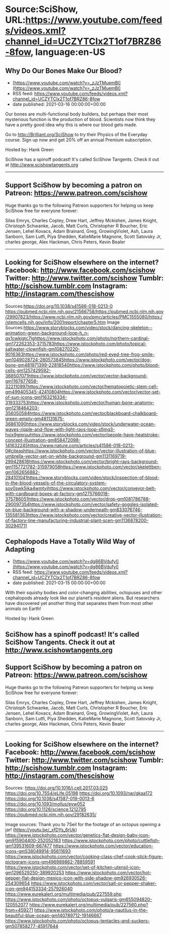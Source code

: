 # Source:SciShow, URL:https://www.youtube.com/feeds/videos.xml?channel_id=UCZYTClx2T1of7BRZ86-8fow, language:en-US

## Why Do Our Bones Make Our Blood?
 - [https://www.youtube.com/watch?v=_zJzTMuemBI](https://www.youtube.com/watch?v=_zJzTMuemBI)
 - RSS feed: https://www.youtube.com/feeds/videos.xml?channel_id=UCZYTClx2T1of7BRZ86-8fow
 - date published: 2021-03-16 00:00:00+00:00

Our bones are multi-functional body builders, but perhaps their most mysterious function is the production of blood. Scientists now think they have a pretty good idea why this is where our blood gets made. 

Go to http://Brilliant.org/SciShow to try their Physics of the Everyday course. Sign up now and get 20% off an annual Premium subscription.

Hosted by: Hank Green

SciShow has a spinoff podcast! It's called SciShow Tangents. Check it out at http://www.scishowtangents.org

----------
Support SciShow by becoming a patron on Patreon: https://www.patreon.com/scishow
----------
Huge thanks go to the following Patreon supporters for helping us keep SciShow free for everyone forever:

Silas Emrys, Charles Copley, Drew Hart, Jeffrey Mckishen, James Knight, Christoph Schwanke, Jacob, Matt Curls, Christopher R Boucher, Eric Jensen, Lehel Kovacs, Adam Brainard, Greg, GrowingViolet, Ash, Laura Sanborn, Sam Lutfi, Piya Shedden, KatieMarie Magnone, Scott Satovsky Jr, charles george, Alex Hackman, Chris Peters, Kevin Bealer

----------
Looking for SciShow elsewhere on the internet?
Facebook: http://www.facebook.com/scishow
Twitter: http://www.twitter.com/scishow
Tumblr: http://scishow.tumblr.com
Instagram: http://instagram.com/thescishow
----------
Sources:https://doi.org/10.1038/s41586-018-0213-0 https://pubmed.ncbi.nlm.nih.gov/21566758/https://pubmed.ncbi.nlm.nih.gov/29907823/https://www.ncbi.nlm.nih.gov/pmc/articles/PMC1555080/https://stemcells.nih.gov/info/2001report/chapter5.htm Image Sources:https://www.storyblocks.com/video/stock/dancing-skeleton--animation-green-background-loop-h_n-gx1cwkjgtc7lghttps://www.istockphoto.com/photo/northern-cardinal-gm172262353-3715783https://www.istockphoto.com/photo/topical-saltwater-clownfish-gm108270220-9016363https://www.istockphoto.com/photo/red-eyed-tree-frog-smile-gm1049028724-280573845https://www.istockphoto.com/vector/dog-bone-gm481971399-22818540https://www.istockphoto.com/photo/blood-cells-gm1257429592-368507071https://www.istockphoto.com/vector/vector-background-gm1167677658-322110997https://www.istockphoto.com/vector/hematopoietic-stem-cell-gm499405345-42410804https://www.istockphoto.com/vector/vector-set-of-sun-icons-gm1163216334-319333753https://www.istockphoto.com/vector/human-bone-anatomy-gm1218464203-356050584https://www.istockphoto.com/vector/blackboard-chalkboard-green-empty-gm481131675-36861090https://www.storyblocks.com/video/stock/underwater-ocean-waves-ripple-and-flow-with-light-rays-loop-sfjmg3-hxix9gmruuhttps://www.istockphoto.com/vector/people-have-heatstroke-concept-illustration-gm858472098-141632245https://www.nature.com/articles/s41586-018-0213-0#citeashttps://www.istockphoto.com/vector/vector-illustration-of-blue-umbrella-vector-set-on-white-background-gm1131169719-299428618https://www.istockphoto.com/vector/bright-rays-background-gm1157721782-315979058https://www.istockphoto.com/vector/skelettben-gm1062656882-284101041https://www.storyblocks.com/video/stock/inspection-of-blood-in-the-blood-vessels-of-the-circulatory-system-soy0swk5ika4wmtyihttps://www.istockphoto.com/vector/conveyor-belt-with-cardboard-boxes-at-factory-gm1275766018-375786051https://www.istockphoto.com/vector/drop-gm1081786788-290097354https://www.istockphoto.com/vector/safety-goggles-isolated-on-blue-background-with-a-shadow-underneath-gm833076746-135581363https://www.istockphoto.com/vector/creative-vector-illustration-of-factory-line-manufacturing-industrial-plant-scen-gm1136878200-302941711

## Cephalopods Have a Totally Wild Way of Adapting
 - [https://www.youtube.com/watch?v=dg86BVdufyI](https://www.youtube.com/watch?v=dg86BVdufyI)
 - RSS feed: https://www.youtube.com/feeds/videos.xml?channel_id=UCZYTClx2T1of7BRZ86-8fow
 - date published: 2021-03-15 00:00:00+00:00

With their squishy bodies and color-changing abilities, octopuses and other cephalopods already look like our planet’s resident aliens. But researchers have discovered yet another thing that separates them from most other animals on Earth!

Hosted by: Hank Green

SciShow has a spinoff podcast! It's called SciShow Tangents. Check it out at http://www.scishowtangents.org
----------
Support SciShow by becoming a patron on Patreon: https://www.patreon.com/scishow
----------
Huge thanks go to the following Patreon supporters for helping us keep SciShow free for everyone forever:

Silas Emrys, Charles Copley, Drew Hart, Jeffrey Mckishen, James Knight, Christoph Schwanke, Jacob, Matt Curls, Christopher R Boucher, Eric Jensen, Lehel Kovacs, Adam Brainard, Greg, GrowingViolet, Ash, Laura Sanborn, Sam Lutfi, Piya Shedden, KatieMarie Magnone, Scott Satovsky Jr, charles george, Alex Hackman, Chris Peters, Kevin Bealer

----------
Looking for SciShow elsewhere on the internet?
Facebook: http://www.facebook.com/scishow
Twitter: http://www.twitter.com/scishow
Tumblr: http://scishow.tumblr.com
Instagram: http://instagram.com/thescishow
----------
Sources:
https://doi.org/10.1016/j.cell.2017.03.025
https://doi.org/10.7554/eLife.05198 
https://doi.org/10.1093/nar/gkaa172
https://doi.org/10.1038/s41587-019-0013-6
https://doi.org/10.1093/mollus/eyw052
https://doi.org/10.1126/science.1212795
https://pubmed.ncbi.nlm.nih.gov/29182635/

Image sources: 
Thank you to 7Seil for the footage of an octopus opening a jar! (https://youtu.be/_xfDYs_6rUk)
https://www.istockphoto.com/vector/genetics-flat-design-baby-icon-gm915904400-252052163
https://www.istockphoto.com/photo/cuttlefish-gm139531609-667477
https://www.istockphoto.com/vector/education-icons-gm538049914-95611693
https://www.istockphoto.com/vector/cooking-class-chef-cook-stick-figure-pictogram-icons-gm496989862-78859591
https://www.istockphoto.com/vector/set-of-kitchen-utensil-icon-gm1296529250-389920253
https://www.istockphoto.com/vector/hot-pepper-flat-design-mexico-icon-with-side-shadow-gm926930526-254309654
https://www.istockphoto.com/vector/salt-or-pepper-shaker-icon-gm944153334-257926040
https://www.eurekalert.org/multimedia/pub/227559.php
https://www.istockphoto.com/photo/octopus-vulgaris-gm655094820-120552077
https://www.eurekalert.org/multimedia/pub/227560.php?from=459271
https://www.istockphoto.com/photo/a-nautilus-in-the-beautiful-blue-ocean-gm140789712-19146667
https://www.istockphoto.com/photo/octopus-tentacles-and-suckers-gm507858277-45917644

